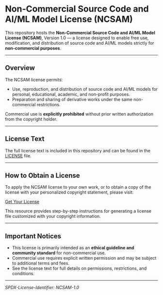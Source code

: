 # Non-Commercial Source Code and AI/ML Model License (NCSAM)

This repository hosts the **Non-Commercial Source Code and AI/ML Model License (NCSAM)**, Version 1.0 — a license designed to enable free use, modification, and distribution of source code and AI/ML models strictly for **non-commercial purposes**.

---

## Overview

The NCSAM license permits:

* Use, reproduction, and distribution of source code and AI/ML models for personal, educational, academic, and non-profit purposes.
* Preparation and sharing of derivative works under the same non-commercial restrictions.

Commercial use is **explicitly prohibited** without prior written authorization from the copyright holder.

---

## License Text

The full license text is included in this repository and can be found in the [LICENSE](./LICENSE) file.

---

## How to Obtain a License

To apply the NCSAM license to your own work, or to obtain a copy of the license with your personalized copyright statement, please visit:

[Get Your License](./get-your-license)

This resource provides step-by-step instructions for generating a license file customized with your copyright information.

---

## Important Notices

* This license is primarily intended as an **ethical guideline and community standard** for non-commercial use.
* Commercial use requires explicit written permission and may be subject to additional terms and fees.
* See the license text for full details on permissions, restrictions, and conditions.

---

*SPDX-License-Identifier: NCSAM-1.0*
